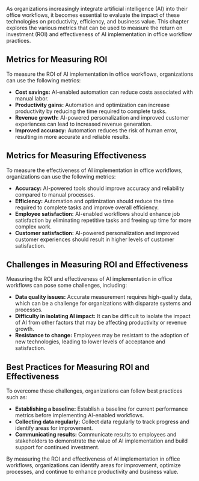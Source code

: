 

As organizations increasingly integrate artificial intelligence (AI) into their office workflows, it becomes essential to evaluate the impact of these technologies on productivity, efficiency, and business value. This chapter explores the various metrics that can be used to measure the return on investment (ROI) and effectiveness of AI implementation in office workflow practices.

Metrics for Measuring ROI
-------------------------

To measure the ROI of AI implementation in office workflows, organizations can use the following metrics:

* **Cost savings:** AI-enabled automation can reduce costs associated with manual labor.
* **Productivity gains:** Automation and optimization can increase productivity by reducing the time required to complete tasks.
* **Revenue growth:** AI-powered personalization and improved customer experiences can lead to increased revenue generation.
* **Improved accuracy:** Automation reduces the risk of human error, resulting in more accurate and reliable results.

Metrics for Measuring Effectiveness
-----------------------------------

To measure the effectiveness of AI implementation in office workflows, organizations can use the following metrics:

* **Accuracy:** AI-powered tools should improve accuracy and reliability compared to manual processes.
* **Efficiency:** Automation and optimization should reduce the time required to complete tasks and improve overall efficiency.
* **Employee satisfaction:** AI-enabled workflows should enhance job satisfaction by eliminating repetitive tasks and freeing up time for more complex work.
* **Customer satisfaction:** AI-powered personalization and improved customer experiences should result in higher levels of customer satisfaction.

Challenges in Measuring ROI and Effectiveness
---------------------------------------------

Measuring the ROI and effectiveness of AI implementation in office workflows can pose some challenges, including:

* **Data quality issues:** Accurate measurement requires high-quality data, which can be a challenge for organizations with disparate systems and processes.
* **Difficulty in isolating AI impact:** It can be difficult to isolate the impact of AI from other factors that may be affecting productivity or revenue growth.
* **Resistance to change:** Employees may be resistant to the adoption of new technologies, leading to lower levels of acceptance and satisfaction.

Best Practices for Measuring ROI and Effectiveness
--------------------------------------------------

To overcome these challenges, organizations can follow best practices such as:

* **Establishing a baseline:** Establish a baseline for current performance metrics before implementing AI-enabled workflows.
* **Collecting data regularly:** Collect data regularly to track progress and identify areas for improvement.
* **Communicating results:** Communicate results to employees and stakeholders to demonstrate the value of AI implementation and build support for continued investment.

By measuring the ROI and effectiveness of AI implementation in office workflows, organizations can identify areas for improvement, optimize processes, and continue to enhance productivity and business value.
